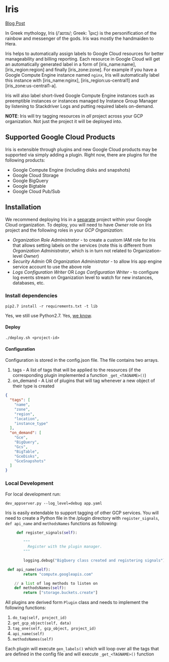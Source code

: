 # Iris

[Blog Post](https://blog.doit-intl.com/auto-tagging-google-cloud-resources-6647cc7477c5)

In Greek mythology, Iris (/ˈaɪrɪs/; Greek: Ἶρις) is the personification of the rainbow and messenger of the gods. Iris was mostly the handmaiden to Hera.

Iris helps to automatically assign labels to Google Cloud resources for better manageability and billing reporting. Each resource in Google Cloud will get an automatically generated label in a form of [iris_name:name], [iris_region:region] and finally [iris_zone:zone]. For example if you have a Google Compute Engine instance named `nginx`, Iris will automatically label this instance with [iris_name:nginx], [iris_region:us-central1] and [iris_zone:us-central1-a].

Iris will also label short-lived Google Compute Engine instances such as preemptible instances or instances managed by Instance Group Manager by listening to Stackdriver Logs and putting required labels on-demand.

**NOTE**: Iris will try tagging resources in _all_ project across your GCP organization. Not just the project it will be deployed into.

## Supported Google Cloud Products

Iris is extensible through plugins and new Google Cloud products may be supported via simply adding a plugin. Right now, there are plugins for the following products:

* Google Compute Engine (including disks and snapshots)
* Google Cloud Storage
* Google BigQuery
* Google Bigtable
* Google Cloud Pub/Sub

## Installation

We recommend deploying Iris in a [separate](https://cloud.google.com/resource-manager/docs/creating-managing-projects#creating_a_project) project within your Google Cloud organization.
To deploy, you will need to have *Owner* role on Iris project and the following roles in your *GCP Organization*:

 * _Organization Role Administrator_ - to create a custom IAM role for Iris that allows setting labels on the services
   (note this is different from _Organization Administrator_, which is in turn not related to Organization-level _Owner_)
 * _Security Admin_ OR _Organization Administrator_ - to allow Iris app engine service account to use the above role
 * _Logs Configuration Writer_ OR _Logs Configuration Writer_ - to configure log events stream on Organization level to watch for new instances, databases, etc.

### Install dependencies

```
pip2.7 install -r requirements.txt -t lib
```

Yes, we still use Python2.7. Yes, [we know](https://pythonclock.org/).

#### Deploy

```
./deploy.sh <project-id>
```

#### Configuration

Configuration is stored in the config.json file. The file contains two arrays.

1. tags - A list of tags that will be applied to the resources (if the corresponding plugin implemented a function `_get_<TAGNAME>()`)
2. on_demand - A List of plugins that will tag whenever a new object of their type is created

```json
{
  "tags": [
    "name",
    "zone",
    "region",
    "location",
    "instance_type"
  ],
  "on_demand": [
    "Gce",
    "BigQuery",
    "Gcs",
    "BigTable",
    "GceDisks",
    "GceSnapshots"
  ]
}
```

### Local Development
For local development run:

 `dev_appserver.py --log_level=debug app.yaml`

Iris is easily extendable to support tagging of other GCP services. You will need to create a Python file in the /plugin directory with `register_signals`,   `def api_name`  and `methodsNames` functions as following:

```python
     def register_signals(self):

        """
          Register with the plugin manager.
        """

        logging.debug("BigQuery class created and registering signals")
```

```python
 def api_name(self):
        return "compute.googleapis.com"
```

```python
	// a list of log methods to listen on
    def methodsNames(self):
        return ["storage.buckets.create"]
```

All plugins are derived form `Plugin` class and needs to implement the following functions:

1. `do_tag(self, project_id)`
1. `get_gcp_object(self, data)`
1. `tag_one(self, gcp_object, project_id)`
1. `api_name(self)`
1. `methodsNames(self)`


Each plugin will execute `gen_labels()` which will loop over all the tags that are defined in the config file and will execute `_get_<TAGNAME>()` function
